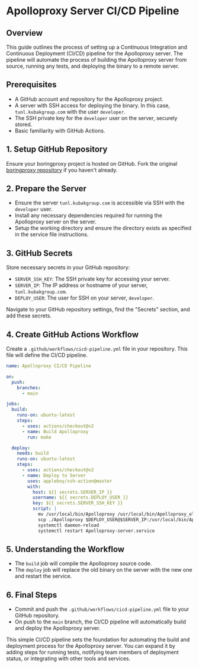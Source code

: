 # Apolloproxy Server CI/CD Pipeline

## Overview

This guide outlines the process of setting up a Continuous Integration and Continuous Deployment (CI/CD) pipeline for the Apolloproxy server. The pipeline will automate the process of building the Apolloproxy server from source, running any tests, and deploying the binary to a remote server.

## Prerequisites

- A GitHub account and repository for the Apolloproxy project.
- A server with SSH access for deploying the binary. In this case, `tunl.kubakgroup.com` with the user `developer`.
- The SSH private key for the `developer` user on the server, securely stored.
- Basic familiarity with GitHub Actions.

## 1. Setup GitHub Repository

Ensure your boringproxy project is hosted on GitHub. Fork the original [boringproxy repository](https://github.com/boringproxy/boringproxy) if you haven't already.

## 2. Prepare the Server

- Ensure the server `tunl.kubakgroup.com` is accessible via SSH with the `developer` user.
- Install any necessary dependencies required for running the Apolloproxy server on the server.
- Setup the working directory and ensure the directory exists as specified in the service file instructions.

## 3. GitHub Secrets

Store necessary secrets in your GitHub repository:

- `SERVER_SSH_KEY`: The SSH private key for accessing your server.
- `SERVER_IP`: The IP address or hostname of your server, `tunl.kubakgroup.com`.
- `DEPLOY_USER`: The user for SSH on your server, `developer`.

Navigate to your GitHub repository settings, find the "Secrets" section, and add these secrets.

## 4. Create GitHub Actions Workflow

Create a `.github/workflows/cicd-pipeline.yml` file in your repository. This file will define the CI/CD pipeline.

```yaml
name: Apolloproxy CI/CD Pipeline

on:
  push:
    branches:
      - main

jobs:
  build:
    runs-on: ubuntu-latest
    steps:
      - uses: actions/checkout@v2
      - name: Build Apolloproxy
        run: make

  deploy:
    needs: build
    runs-on: ubuntu-latest
    steps:
      - uses: actions/checkout@v2
      - name: Deploy to Server
        uses: appleboy/ssh-action@master
        with:
          host: ${{ secrets.SERVER_IP }}
          username: ${{ secrets.DEPLOY_USER }}
          key: ${{ secrets.SERVER_SSH_KEY }}
          script: |
            mv /usr/local/bin/Apolloproxy /usr/local/bin/Apolloproxy_old
            scp ./Apolloproxy $DEPLOY_USER@$SERVER_IP:/usr/local/bin/Apolloproxy
            systemctl daemon-reload
            systemctl restart Apolloproxy-server.service
```

## 5. Understanding the Workflow

- The `build` job will compile the Apolloproxy source code.
- The `deploy` job will replace the old binary on the server with the new one and restart the service.

## 6. Final Steps

- Commit and push the `.github/workflows/cicd-pipeline.yml` file to your GitHub repository.
- On push to the `main` branch, the CI/CD pipeline will automatically build and deploy the Apolloproxy server.

This simple CI/CD pipeline sets the foundation for automating the build and deployment process for the Apolloproxy server. You can expand it by adding steps for running tests, notifying team members of deployment status, or integrating with other tools and services.
